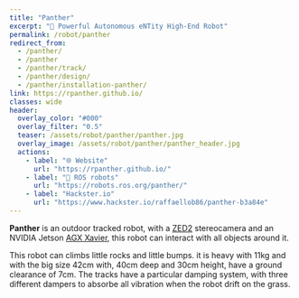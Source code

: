 ```yaml
---
title: "Panther"
excerpt: "🐆 Powerful Autonomous eNTity High-End Robot"
permalink: /robot/panther
redirect_from:
  - /panther/
  - /panther
  - /panther/track/
  - /panther/design/
  - /panther/installation-panther/
link: https://rpanther.github.io/
classes: wide
header:
  overlay_color: "#000"
  overlay_filter: "0.5"
  teaser: /assets/robot/panther/panther.jpg
  overlay_image: /assets/robot/panther/panther_header.jpg
  actions:
    - label: "🌐 Website"
      url: "https://rpanther.github.io/"
    - label: "🐢 ROS robots"
      url: "https://robots.ros.org/panther/"
    - label: "Hackster.io"
      url: "https://www.hackster.io/raffaellob86/panther-b3a84e"
---
```


**Panther** is an outdoor tracked robot, with a [ZED2](https://www.stereolabs.com/zed-2/) stereocamera and an NVIDIA Jetson [AGX Xavier](https://developer.nvidia.com/embedded/jetson-agx-xavier-developer-kit), this robot can interact with all objects around it.

This robot can climbs little rocks and little bumps. it is heavy with 11kg and with the big size 42cm with, 40cm deep and 30cm height, have a ground clearance of 7cm. The tracks have a particular damping system, with three different dampers to absorbe all vibration when the robot drift on the grass.